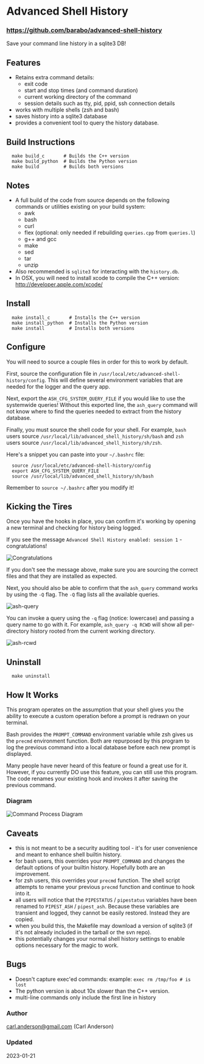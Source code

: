 # Advanced Shell History
### https://github.com/barabo/advanced-shell-history

Save your command line history in a sqlite3 DB!

## Features
  * Retains extra command details:
    * exit code
    * start and stop times (and command duration)
    * current working directory of the command
    * session details such as tty, pid, ppid, ssh connection details
  * works with multiple shells (zsh and bash)
  * saves history into a sqlite3 database
  * provides a convenient tool to query the history database.

## Build Instructions
```
  make build_c       # Builds the C++ version
  make build_python  # Builds the Python version
  make build         # Builds both versions
```

## Notes
  * A full build of the code from source depends on the following commands
    or utilities existing on your build system:
      - awk
      - bash
      - curl
      - flex (optional: only needed if rebuilding `queries.cpp` from `queries.l`)
      - g++ and gcc
      - make
      - sed
      - tar
      - unzip
  * Also recommended is `sqlite3` for interacting with the `history.db`.
  * In OSX, you will need to install xcode to compile the C++ version:
      http://developer.apple.com/xcode/

## Install
```{sh}
  make install_c       # Installs the C++ version
  make install_python  # Installs the Python version
  make install         # Installs both versions
```

## Configure
You will need to source a couple files in order for this to work by default.

First, source the configuration file in `/usr/local/etc/advanced-shell-history/config`.
This will define several environment variables that are needed for the logger and the
query app.

Next, export the `ASH_CFG_SYSTEM_QUERY_FILE` if you would like to use the systemwide
queries!  Without this exported line, the `ash_query` command will not know where to find
the queries needed to extract from the history database.

Finally, you must source the shell code for your shell.  For example, `bash` users source
`/usr/local/lib/advanced_shell_history/sh/bash` and `zsh` users source `/usr/local/lib/advanced_shell_history/sh/zsh`.

Here's a snippet you can paste into your `~/.bashrc` file:
```{sh}
  source /usr/local/etc/advanced-shell-history/config
  export ASH_CFG_SYSTEM_QUERY_FILE
  source /usr/local/lib/advanced_shell_history/sh/bash
```
Remember to `source ~/.bashrc` after you modify it!

## Kicking the Tires
Once you have the hooks in place, you can confirm it's working by opening a new
terminal and checking for history being logged.

If you see the message `Advanced Shell History enabled: session 1` - congratulations!

![Congratulations](https://raw.githubusercontent.com/barabo/advanced-shell-history/master/docs/ash-session.png)

If you don't see the message above, make sure you are sourcing the correct files and 
that they are installed as expected.

Next, you should also be able to confirm that the `ash_query` command works by using
the `-Q` flag.  The `-Q` flag lists all the available queries.

![ash-query](https://raw.githubusercontent.com/barabo/advanced-shell-history/master/docs/ash-query.png)

You can invoke a query using the `-q` flag (notice: lowercase) and passing a query
name to go with it.  For example, `ash_query -q RCWD` will show all per-directory
history rooted from the current working directory.

![ash-rcwd](https://raw.githubusercontent.com/barabo/advanced-shell-history/master/docs/ash-rcwd.png)

## Uninstall
```
  make uninstall
```

## How It Works
This program operates on the assumption that your shell gives you the ability
to execute a custom operation before a prompt is redrawn on your terminal.

Bash provides the `PROMPT_COMMAND` environment variable while zsh gives us the
`precmd` environment function.  Both are repurposed by this program to log the
previous command into a local database before each new prompt is displayed.

Many people have never heard of this feature or found a great use for it.
However, if you currently DO use this feature, you can still use this program.
The code renames your existing hook and invokes it after saving the previous
command.

### Diagram
![Command Process Diagram](https://raw.githubusercontent.com/barabo/advanced-shell-history/master/docs/diagram.png)

## Caveats
  * this is not meant to be a security auditing tool - it's for user
    convenience and meant to enhance shell builtin history.
  * for bash users, this overrides your `PROMPT_COMMAND` and changes the 
    default options of your builtin history.  Hopefully both are an 
    improvement.
  * for zsh users, this overrides your `precmd` function.  The shell script
    attempts to rename your previous `precmd` function and continue to hook
    into it.
  * all users will notice that the `PIPESTATUS` / `pipestatus` variables have
    been renamed to `PIPEST_ASH` / `pipest_ash`.  Because these variables are transient
    and logged, they cannot be easily restored.  Instead they are copied.
  * when you build this, the Makefile may download a version of sqlite3
    (if it's not already included in the tarball or the svn repo).
  * this potentially changes your normal shell history settings to enable
    options necessary for the magic to work.

## Bugs
  * Doesn't capture exec'ed commands: example: `exec rm /tmp/foo # is lost`
  * The python version is about 10x slower than the C++ version.
  * multi-line commands only include the first line in history

### Author
carl.anderson@gmail.com (Carl Anderson)

### Updated
2023-01-21

